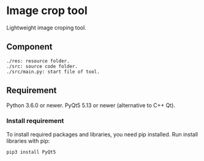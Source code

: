 # Image crop tool

Lightweight image croping tool.

## Component

    ./res: resource folder.
    ./src: source code folder.
    ./src/main.py: start file of tool.

## Requirement

Python 3.6.0 or newer.
PyQt5 5.13 or newer (alternative to C++ Qt).

### Install requirement

To install required packages and libraries, you need pip installed.
Run install libraries with pip:

    pip3 install PyQt5
